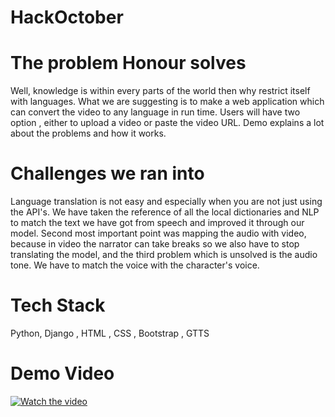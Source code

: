 # HackOctober

# The problem Honour solves
Well, knowledge is within every parts of the world then why restrict itself with languages. What we are suggesting is to make a web application which can convert the video to any language in run time. Users will have two option , either to upload a video or paste the video URL. Demo explains a lot about the problems and how it works.

# Challenges we ran into
Language translation is not easy and especially when you are not just using the API's. We have taken the reference of all the local dictionaries and NLP to match the text we have got from speech and improved it through our model. Second most important point was mapping the audio with video, because in video the narrator can take breaks so we also have to stop translating the model, and the third problem which is unsolved is the audio tone. We have to match the voice with the character's voice.

# Tech Stack
Python, Django , HTML , CSS , Bootstrap , GTTS

# Demo Video

[![Watch the video](https://static.toiimg.com/photo/75256648.cms)](https://www.youtube.com/watch?v=CNHgCQB96hA&t=6s&ab_channel=BrijPatel)
